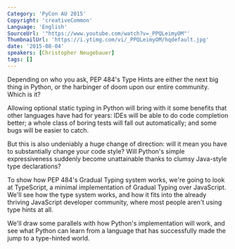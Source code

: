 ```yaml
---
Category: 'PyCon AU 2015'
Copyright: 'creativeCommon'
Language: 'English'
SourceUrl: '"https://www.youtube.com/watch?v=_PPQLeimyOM"'
ThumbnailUrl: 'https://i.ytimg.com/vi/_PPQLeimyOM/hqdefault.jpg'
date: '2015-08-04'
speakers: [Christopher Neugebauer]
tags: []
---
```

Depending on who you ask, PEP 484's Type Hints are either the next big thing in Python, or the harbinger of doom upon our entire community. Which is it?

Allowing optional static typing in Python will bring with it some benefits that other languages have had for years: IDEs will be able to do code completion better; a whole class of boring tests will fall out automatically; and some bugs will be easier to catch. 

But this is also undeniably a huge change of direction: will it mean you have to substantially change your code style? Will Python's simple expressiveness suddenly become unattainable thanks to clumsy Java-style type declarations?

To show how PEP 484's Gradual Typing system works, we're going to look at TypeScript, a minimal implementation of Gradual Typing over JavaScript. We'll see how the type system works, and how it fits into the already thriving JavaScript developer community, where most people aren't using type hints at all.

We'll draw some parallels with how Python's implementation will work, and see what Python can learn from a language that has successfully made the jump to a type-hinted world.

